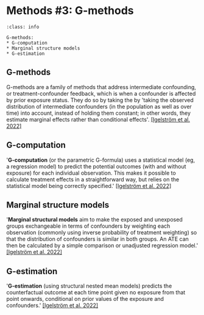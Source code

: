 # Methods #3: G-methods

`````{admonition} Executive summary
:class: info

G-methods:
* G-computation 
* Marginal structure models
* G-estimation

`````

## G-methods

G-methods are a family of methods that address intermediate confounding, or treatment-confounder feedback, which is when a confounder is affected by prior exposure status. They do so by taking the by 'taking the observed distribution of intermediate confounders (in the population as well as over time) into account, instead of holding them constant; in other words, they estimate marginal effects rather than conditional effects'. [[Igelström et al. 2022]](https://doi.org/10.1136/jech-2022-219267)

## G-computation 

'**G-computation** (or the parametric G-formula)  uses a statistical model (eg, a regression model) to predict the potential outcomes (with and without exposure) for each individual observation. This makes it possible to calculate treatment effects in a straightforward way, but relies on the statistical model being correctly specified.' [[Igelström et al. 2022]](https://doi.org/10.1136/jech-2022-219267)

## Marginal structure models

'**Marginal structural models** aim to make the exposed and unexposed groups exchangeable in terms of confounders by weighting each observation (commonly using inverse probability of treatment weighting) so that the distribution of confounders is similar in both groups. An ATE can then be calculated by a simple comparison or unadjusted regression model.' [[Igelström et al. 2022]](https://doi.org/10.1136/jech-2022-219267)

## G-estimation

'**G-estimation** (using structural nested mean models) predicts the counterfactual outcome at each time point given no exposure from that point onwards, conditional on prior values of the exposure and confounders.' [[Igelström et al. 2022]](https://doi.org/10.1136/jech-2022-219267)
